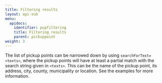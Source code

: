 ```yaml
---
title: Filtering results
layout: api-sub
menu:
  apidocs:
    identifier: pupfiltering
    title: Filtering results
    parent: pickuppoint
weight: 3
---
```

The list of pickup points can be narrowed down by using `searchForText=<texts>`, where the pickup points will have at least a partial match with the search string given in `<texts>`. This can be the name of the pickup point, its address, city, county, municipality or location. See the examples for more information.

